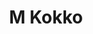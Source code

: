 ---
layout: place
title: M Kokko
permalink: /north-carolina/durham/m-kokko.html
stateAbbr: NC
stateName: North Carolina
cityName: Durham
seo:
  type: restaurant
  links: https://www.m-restaurants.com/m-kokko
place_id: ChIJbSVVF3LkrIkRbrlb1t94cMI
photos:
  - name: >-
      places/ChIJbSVVF3LkrIkRbrlb1t94cMI/photos/AeeoHcKcZLQAIoKMeL4VotDqOY18w0PcwSrbF6kmw3v5hSXdz3vPEGtd2lMHRKiZwX98PoLhcE_JEGr9-VK4r8KzZtwbsFgM8jGwyoNp4zu90TxDAJFsVRUmmxRwKcRRVbwWGw6CWUdPMinom1xXWUm3rBeMd5TNDUI6PoBH8OgbcjYi4XeNyfTQmQBOF1szSo0kOhs-e8WDr1GWcmPTRUOC_f08DVJApNT6Ib14fsXvbrgHNB1J5RXuDcxnaF7uTLmuJhAopaqIMGGVa3JmykhiaAmCEnh0Xgmi1SP5FpMZ_tsn8g
    widthPx: 1000
    heightPx: 1000
    authorAttributions:
      - displayName: M Kokko
        uri: https://maps.google.com/maps/contrib/114700988833479155786
        photoUri: >-
          https://lh3.googleusercontent.com/a-/ALV-UjWC3mv92ZhWTanNjRPIONVRv5nbzdR_-tuJUD1gaDWz_sygZ9E=s100-p-k-no-mo
    flagContentUri: >-
      https://www.google.com/local/imagery/report/?cb_client=maps_api_places.places_api&image_key=!1e10!2sAF1QipNGiYJhrq3TVQQriMZ_j0IHaBxwqVSqMeTqngsG&hl=en-US
    googleMapsUri: >-
      https://www.google.com/maps/place//data=!3m4!1e2!3m2!1sAF1QipNGiYJhrq3TVQQriMZ_j0IHaBxwqVSqMeTqngsG!2e10!4m2!3m1!1s0x89ace4721755256d:0xc27078dfd65bb96e
  - name: >-
      places/ChIJbSVVF3LkrIkRbrlb1t94cMI/photos/AeeoHcKnGyT36FBmCUa7M6dZEw3RBWj6jkyQSza0iDNOiDewotTp-ia1M39--38ISo2MUkjZLIDlyxn2dqOww-1iaz5ESacHKlZ8-st6ppcseF-rnsBVUDMVW9F0lNi_HLky3wIam3MC69odKge1mJh9y5kuNCaZ6F2joNddJMiiAeYMnK8ts-LbJMUdXay3R5ikh9-0H4eD1kN-v77OIVGGwqsobsbxJkJ0peS_CLTOz7vhx5jJzpe57Mtx-_j-wEE4uUlfwaAHKJ2GHqFogTcufP3F3C3kE1JPnpLT9yWAcaGurQzi6GqqEdm62J9ZlWfrTz3Wsre3SiB0hXJ1YhpxFcIvt4yHX2i3PpsG2Xu072b2FevZBXj1Ml73YvPwWupz8p8YnzcC7udbOm2AatWGTD02FuIuHj0uM4Qu2Os
    widthPx: 4032
    heightPx: 3024
    authorAttributions:
      - displayName: John Ahlers
        uri: https://maps.google.com/maps/contrib/100968015749403380592
        photoUri: >-
          https://lh3.googleusercontent.com/a-/ALV-UjVuXjIU9Bz70r_Ms9RfiXmTOpXOrAAA9SWMoaPJMH2OWKRx-tm9=s100-p-k-no-mo
    flagContentUri: >-
      https://www.google.com/local/imagery/report/?cb_client=maps_api_places.places_api&image_key=!1e10!2sCIHM0ogKEICAgID4vq9t&hl=en-US
    googleMapsUri: >-
      https://www.google.com/maps/place//data=!3m4!1e2!3m2!1sCIHM0ogKEICAgID4vq9t!2e10!4m2!3m1!1s0x89ace4721755256d:0xc27078dfd65bb96e
  - name: >-
      places/ChIJbSVVF3LkrIkRbrlb1t94cMI/photos/AeeoHcIBzlLkoXp-NFTc3d8M5jqIB69eaq1rsKVOi00Ry_LQVCu4FLLHQ8eYYBmugRJCUyapV2eeQw23PPUhyyZyoqUsBnmla9XThu9gOwfxLUCepqxVrT_Gu4Hagcx8-NMhEppypLCL-PSfCu3R9QSM7HVkjsnkwtTPV4-2JCAdLCsqoVny6xgQJBd6IZm1LNCmQuaxUYtFvuTxn-iuqo0W8nOhN7hJR-MmZpBjrO-JxKNQmpNY_2RGB01L0SLPoRxI78oSZwZM9njkWEXMfr_E0bekTjaCCcWyPkjd3Zs1sheyBWsKZfWBSYhEMoJQDGgfCk_92qBhsAZcvYQGYxNfQBqbE8bZNc1l9uC906zBsBwn024m4V6tmHr_jsbJPlXB1gbHVvyRdxOj6Cp-PXhyFdqn4PP_8sxKmoWohebISlQQnefg
    widthPx: 3357
    heightPx: 2331
    authorAttributions:
      - displayName: FeastWithLeaf
        uri: https://maps.google.com/maps/contrib/117340743383363976988
        photoUri: >-
          https://lh3.googleusercontent.com/a-/ALV-UjVoZk8L9cPXjoH9-Ep3GXv66xtF__vXS-NKgwkPvG785gLSRnY=s100-p-k-no-mo
    flagContentUri: >-
      https://www.google.com/local/imagery/report/?cb_client=maps_api_places.places_api&image_key=!1e10!2sCIHM0ogKEICAgICfqp-rngE&hl=en-US
    googleMapsUri: >-
      https://www.google.com/maps/place//data=!3m4!1e2!3m2!1sCIHM0ogKEICAgICfqp-rngE!2e10!4m2!3m1!1s0x89ace4721755256d:0xc27078dfd65bb96e
  - name: >-
      places/ChIJbSVVF3LkrIkRbrlb1t94cMI/photos/AeeoHcL7IqJSjT_iWnEDRoOXAzZdC7AqOQ8Lch1CisTh5npJ90844V1tGz7TvV-xIzgsO7PnJ-Z-0-RGMRLLSCZMZPpHPSA9Qh79yNI8qFZauM5DKZ_UBevAfx6S7K7KAJq4GfHNZJHsRuT6J65wMAaXFlqgyKI-CMDyyC_Pn7ooyJNqE6UcAKewZUYqo67khpdAnM7osIppuMtHPfi-gNjhzaS-stfU6sHZON_wYWsMIqUVs1wJMtp6H2lURoCYFe76t--7y0UI9rsq5lYWCrETQYaBoX6k6h8NCzhf53nOhTbAh_sgZHOzM80tqunv5GPEDhKGUsH24cCz_D-7aZGJZLDXKROgC7lKvsVtwFTqnZtjcPPD91rLLBXxbDUYRogHlpOGpTGGKk4zpIJ67TgcyJmi1aLJgwVan-a2RYQmd2BJOg
    widthPx: 1167
    heightPx: 1441
    authorAttributions:
      - displayName: Tushar Gupta
        uri: https://maps.google.com/maps/contrib/118443099523749958364
        photoUri: >-
          https://lh3.googleusercontent.com/a/ACg8ocIzOE3jDYBqUZ1c_5t4iS40KJskM6dZISq9B0FFT0J2i0xjNQ=s100-p-k-no-mo
    flagContentUri: >-
      https://www.google.com/local/imagery/report/?cb_client=maps_api_places.places_api&image_key=!1e10!2sCIHM0ogKEICAgIDfwavfbA&hl=en-US
    googleMapsUri: >-
      https://www.google.com/maps/place//data=!3m4!1e2!3m2!1sCIHM0ogKEICAgIDfwavfbA!2e10!4m2!3m1!1s0x89ace4721755256d:0xc27078dfd65bb96e
  - name: >-
      places/ChIJbSVVF3LkrIkRbrlb1t94cMI/photos/AeeoHcJaDIYLKoQX5a-we1c7QZzJO1Btlal3dYVp1XZhIgagjrXOvcv_yETf5kB5_W8rDxNp4AauaMwx5ZfbtNOzMkX9ZxtYqJWHIAKQzYiJoa1NA4c-xckim7S0ssGstWs30heBIdExTWptW972o-QP_Dc3zfy5k3mLe5QkJdaW5ABFxkgV-QSF2ri50QoRFQkZuYe4sNHp9RtsP8V7WghXRi1JgqXAp_G45S9Nj_uBfw8eNsxObkSIKJoC2qoNXd5nohb3rSTHFd5NAhJPdLcrMUFdBUS_4inIndz6Kj5i76OKn4lLr2stawc2-nJobn2EhV0XmMlAKj_tADYuXWZ7xNInascrH_hA7AbUB82d68gpXTDgbdPYx5ptcT9KCQYqx5sGqA6SzSYzknaQSOUOxmXrgDJPvuusLFayA3NLlXuFcis
    widthPx: 3024
    heightPx: 4032
    authorAttributions:
      - displayName: Cee Dee
        uri: https://maps.google.com/maps/contrib/102509216961208358494
        photoUri: >-
          https://lh3.googleusercontent.com/a-/ALV-UjV7agwGM3lboFOIZv9NzPyn94gtY1VHG6DRxNv7L8uyTs8fL1JO=s100-p-k-no-mo
    flagContentUri: >-
      https://www.google.com/local/imagery/report/?cb_client=maps_api_places.places_api&image_key=!1e10!2sCIHM0ogKEICAgMDQkISa_wE&hl=en-US
    googleMapsUri: >-
      https://www.google.com/maps/place//data=!3m4!1e2!3m2!1sCIHM0ogKEICAgMDQkISa_wE!2e10!4m2!3m1!1s0x89ace4721755256d:0xc27078dfd65bb96e
  - name: >-
      places/ChIJbSVVF3LkrIkRbrlb1t94cMI/photos/AeeoHcIBTsbIFFO2e5ZrWL7IVDpJHW677zgHaIpSJR8OZ7zA0kTZkHjujSD2EJh0wQOo3JislYo_BVmAP833lXzxmsYc3LMbepvy81zpANx-H7aKre_nTrD1I9M2kIcMJfn8ZjSZVUwPr-4n90fZS-0miWLBmGjrWXVW_HMgNvWC7jwgHMrqEJpjVC_Z95Nj8Y15YOpgrXamI7_PJO2Lf_-C_2OxbJ56PXzodclohG4Dpl2Yyx16Uzg2fsy-JjTfxa9FI35w56BCNrkp28d70iBIJHa0eJfRFMVzzmT_w94h4S4ZNECY-qmTNzVMQ4lb9LmndmXl7f5Qa80aJ_6SWwxcqjtEw_xbDZAp7d9SyijJKbsufI3VTzVUBMxvRvMRJO9UKclfJlyOe0KCxuIRz0CyAmcjyyJ7mVRFTJVMBZzs_RsAFlMz
    widthPx: 4032
    heightPx: 3024
    authorAttributions:
      - displayName: Christine Wei
        uri: https://maps.google.com/maps/contrib/111287642688079407873
        photoUri: >-
          https://lh3.googleusercontent.com/a-/ALV-UjUlqyUXkp1PFcz1k2Lzls03ISaPqc0w9euUdtc8P_0zSXh07aXM=s100-p-k-no-mo
    flagContentUri: >-
      https://www.google.com/local/imagery/report/?cb_client=maps_api_places.places_api&image_key=!1e10!2sCIHM0ogKEICAgIDr6L3R3wE&hl=en-US
    googleMapsUri: >-
      https://www.google.com/maps/place//data=!3m4!1e2!3m2!1sCIHM0ogKEICAgIDr6L3R3wE!2e10!4m2!3m1!1s0x89ace4721755256d:0xc27078dfd65bb96e
  - name: >-
      places/ChIJbSVVF3LkrIkRbrlb1t94cMI/photos/AeeoHcLmsvimjZNLV7IXn1OvtbeUHXBjNG_9rH1u_OSU5NZZJiCmOyHNOtY58h7mvpfSCbYCEAb62-DDWKNezwrUQdgk3r5AbWHnhXQF9vGSTnSVkcE28xtTNLccvbtgCGjal1qLRqqZ5BIklHQBHHfQu8CmzAFgPlYPhoq7dOGAoY15k8RPX_F8uSJmSw2YEDu08a6W0LzOZ6BBWQElUTJ7Or0qSPy75w3l6Jr5sUScLK17z_mTgKOdzbL1cDGX4yhzuHkn1_co8guQA8RDm91Y6CO-PbbVE8pZGUM0WntCX8-jyz9pWPf1oCQlbU06AkWUORjoY---Tct2eL-gDFv01lIjbHHIjpz2dZts7q_LrhQWP9H4Ad225IaAvCszlPdOVxzxoae35LBd3J9JwA-Q5NsbtjjiBeHHDmXDsmwIOTv6Cm5-
    widthPx: 3024
    heightPx: 4032
    authorAttributions:
      - displayName: Jay Stalls
        uri: https://maps.google.com/maps/contrib/107980127815657534823
        photoUri: >-
          https://lh3.googleusercontent.com/a-/ALV-UjXtZTv30M0Y3zOe2oTA-s_MfEN8-n7JqS4nwGLR_7UDX5sSeq5k=s100-p-k-no-mo
    flagContentUri: >-
      https://www.google.com/local/imagery/report/?cb_client=maps_api_places.places_api&image_key=!1e10!2sCIHM0ogKEICAgICXpsOz0gE&hl=en-US
    googleMapsUri: >-
      https://www.google.com/maps/place//data=!3m4!1e2!3m2!1sCIHM0ogKEICAgICXpsOz0gE!2e10!4m2!3m1!1s0x89ace4721755256d:0xc27078dfd65bb96e
  - name: >-
      places/ChIJbSVVF3LkrIkRbrlb1t94cMI/photos/AeeoHcLTRJFq4aSZXbP0UfQq0L5L9gh3n_imgfyJze3phPZiwOvpKR_uVSz4O7MXKkrkAGXwlo_X3dC_C8cPBVor__juo1E29coyZxVgsb1EEP7X8xr4HvGhJkKfRGhV1cti-6RtTIfNWUUbtXVoVfIDd2LftwKRD_mZS5VIIfBlgZp1hgb-j_8R8ECgzaXkK-lSRQm80IQ22J_kSy1U3tVqAZZ1uucz28uyA1T74pLyuX5S4Xi-h9m4sUWmGXyUqLoVLuth8MQ1MOUdaG6ynXuDRWMiJO_oN5Ba0s8PCoKusFbdH3zPB8rLX7wbmhZccdRSogB1hCsWgDRwZ-Le_JKCJ1c9J6s8RzChQTrbOF95BlxVUKjxBveOrm8f-b-o0SjyVKKtbmJVjp1nlmPX6PuWlMsBVhD1M-zCGOr48Jbuc2213xCS
    widthPx: 4032
    heightPx: 3024
    authorAttributions:
      - displayName: Kokila R
        uri: https://maps.google.com/maps/contrib/117895853369065679129
        photoUri: >-
          https://lh3.googleusercontent.com/a-/ALV-UjV_SHOXDOxJkgM_J_jfKl79swX7Y-UPZB6Vrk00lFDzcQo-2eOm=s100-p-k-no-mo
    flagContentUri: >-
      https://www.google.com/local/imagery/report/?cb_client=maps_api_places.places_api&image_key=!1e10!2sCIHM0ogKEICAgICzjpDguQE&hl=en-US
    googleMapsUri: >-
      https://www.google.com/maps/place//data=!3m4!1e2!3m2!1sCIHM0ogKEICAgICzjpDguQE!2e10!4m2!3m1!1s0x89ace4721755256d:0xc27078dfd65bb96e
  - name: >-
      places/ChIJbSVVF3LkrIkRbrlb1t94cMI/photos/AeeoHcI7HvML7H6v3MJ6kQe-3vN5UH6OqiUddqwzjhjZWM7oqtIDivtDhyQmdKBWzKa2MqNNXrHBC1XeVxdsDNJCgneAorDfL97dZuXdcT5ExOzrIQZmtgbJ3h5XeRKqKDK7ED7ptgz3fA-Mh_yl73xmBKt0upJh-iA3uJ4cGtu35VfVeCLDKN2XCdXlVpASAFPstk7e4VKaLlINut9bLXtn2foQxROK1YqAP0kBrpSTtar-2-UICWrOlniKXztj39ohiyhmH5Ur4fz5JMnpfBFz51ype5W44O4NDwtCKSu4JcR5bhRLToGvk7c3k8_gnwChfRiP8K5Q3u3ouCd_vjjzH53PJcoTQBtO7f-zUc5TQFGYA4mjeQvSz-fMB7YTmeW6E8q_wWQ--c8_fcse0pbSY_LyRxe1sYVhv7yn1chA05XfU7Tj
    widthPx: 3000
    heightPx: 4000
    authorAttributions:
      - displayName: Chris Gordon
        uri: https://maps.google.com/maps/contrib/106037038926695011816
        photoUri: >-
          https://lh3.googleusercontent.com/a-/ALV-UjVL0NbUTDUgcrn9Lx0INIIpCPkG_f4qlLTx8WXXh7KCvg6VLqHv=s100-p-k-no-mo
    flagContentUri: >-
      https://www.google.com/local/imagery/report/?cb_client=maps_api_places.places_api&image_key=!1e10!2sCIHM0ogKEICAgICjl8TF2wE&hl=en-US
    googleMapsUri: >-
      https://www.google.com/maps/place//data=!3m4!1e2!3m2!1sCIHM0ogKEICAgICjl8TF2wE!2e10!4m2!3m1!1s0x89ace4721755256d:0xc27078dfd65bb96e
  - name: >-
      places/ChIJbSVVF3LkrIkRbrlb1t94cMI/photos/AeeoHcLXIw2VKonlCj9s1K7k9nMIie3ZqI_e2xNpUIxk28vUDKTC98DPOQQiWXQjFSeeXzSkG5D-Y8sjoIB_k8o1Fonx4vU7BDAz76TnEg_Ck_8AccsI_HhqZHpCf50HeKbwL7qxpizJw9IIacxf8j6M01Wq7j2uEqP_uKOkAo-1PfHMRf23DkrUgLZgbZiRhRNMojheyaugWDiSdXDFuwg3XP1NEm9t0YGGxToZj6UfMF6Geuu3xkjRorreBwd2VxWWu6-G92WuvGqvKqACsc7jWgeoROEJodGpj1HhZoNeePHiE6oQyM3evFZO4-Dm24p4_UqSBTgU-5JiwCHv0uIdOiGA_kBzdMhxjE2VGyo_D4CUDPTBm1IyPQ7y-Ao52E43H8oWAa0RM0hBxcVS1Ra1jSU9oeq6akf2kpCw5w
    widthPx: 3024
    heightPx: 4032
    authorAttributions:
      - displayName: Bryce Jamison
        uri: https://maps.google.com/maps/contrib/109513685106210786324
        photoUri: >-
          https://lh3.googleusercontent.com/a-/ALV-UjVBvwj4jxH47P7pjrzJLGRHWTeg0A48DIEEiGe2pb6HUo7q83Bj=s100-p-k-no-mo
    flagContentUri: >-
      https://www.google.com/local/imagery/report/?cb_client=maps_api_places.places_api&image_key=!1e10!2sCIHM0ogKEICAgICesp_avwE&hl=en-US
    googleMapsUri: >-
      https://www.google.com/maps/place//data=!3m4!1e2!3m2!1sCIHM0ogKEICAgICesp_avwE!2e10!4m2!3m1!1s0x89ace4721755256d:0xc27078dfd65bb96e
address: 311 Holland St Suite B, Durham, NC 27701, USA
street: 311 Holland St Suite B
city: Durham
state: NC
zip: '27701'
country: USA
neighborhood: City Center
latitude: '35.997308'
longitude: '-78.901227'
accessibility_options:
  wheelchairAccessibleEntrance: true
business_status: OPERATIONAL
name: M Kokko
google_maps_links:
  directionsUri: >-
    https://www.google.com/maps/dir//''/data=!4m7!4m6!1m1!4e2!1m2!1m1!1s0x89ace4721755256d:0xc27078dfd65bb96e!3e0
  placeUri: https://maps.google.com/?cid=14010831343518988654
  writeAReviewUri: >-
    https://www.google.com/maps/place//data=!4m3!3m2!1s0x89ace4721755256d:0xc27078dfd65bb96e!12e1
  reviewsUri: >-
    https://www.google.com/maps/place//data=!4m4!3m3!1s0x89ace4721755256d:0xc27078dfd65bb96e!9m1!1b1
  photosUri: >-
    https://www.google.com/maps/place//data=!4m3!3m2!1s0x89ace4721755256d:0xc27078dfd65bb96e!10e5
primary_type: Korean Restaurant
opening_hours:
  openNow: true
  periods:
    - open:
        day: 2
        hour: 11
        minute: 30
      close:
        day: 2
        hour: 14
        minute: 0
    - open:
        day: 2
        hour: 17
        minute: 0
      close:
        day: 2
        hour: 21
        minute: 30
    - open:
        day: 3
        hour: 11
        minute: 30
      close:
        day: 3
        hour: 14
        minute: 0
    - open:
        day: 3
        hour: 17
        minute: 0
      close:
        day: 3
        hour: 21
        minute: 30
    - open:
        day: 4
        hour: 11
        minute: 30
      close:
        day: 4
        hour: 14
        minute: 0
    - open:
        day: 4
        hour: 17
        minute: 0
      close:
        day: 4
        hour: 21
        minute: 30
    - open:
        day: 5
        hour: 11
        minute: 30
      close:
        day: 5
        hour: 14
        minute: 0
    - open:
        day: 5
        hour: 17
        minute: 0
      close:
        day: 5
        hour: 22
        minute: 0
    - open:
        day: 6
        hour: 17
        minute: 0
      close:
        day: 6
        hour: 22
        minute: 0
  weekdayDescriptions:
    - 'Monday: Closed'
    - 'Tuesday: 11:30 AM – 2:00 PM, 5:00 – 9:30 PM'
    - 'Wednesday: 11:30 AM – 2:00 PM, 5:00 – 9:30 PM'
    - 'Thursday: 11:30 AM – 2:00 PM, 5:00 – 9:30 PM'
    - 'Friday: 11:30 AM – 2:00 PM, 5:00 – 10:00 PM'
    - 'Saturday: 5:00 – 10:00 PM'
    - 'Sunday: Closed'
  nextCloseTime: '2025-05-04T02:00:00Z'
secondary_opening_hours:
  regular:
    weekdayDescriptions: null
    type: null
  current:
    weekdayDescriptions: null
    type: null
phone: (919) 908-9332
price_level: PRICE_LEVEL_MODERATE
price_range: $20 &ndash; $30
rating: '4.5'
rating_count: 849
website: https://www.m-restaurants.com/m-kokko
description: >-
  Discover M Kokko in Durham, NC$$$Nestled in the heart of Durham, NC, M Kokko
  stands out as a welcoming Korean restaurant offering a blend of authentic
  flavors and relaxed vibes. This spot delights visitors with its laid-back
  atmosphere, featuring hearty Korean dishes like flavorful ramen and spicy
  wings, complemented by a selection of beer, wine, and cocktails for a complete
  dining experience. The restaurant's accessibility, including
  wheelchair-friendly entrances, ensures everyone can enjoy its cozy setting and
  moderately priced menu, making it ideal for casual meals or quick visits. With
  convenient hours that cater to both lunch and dinner crowds, it's a go-to
  destination for those seeking Asian-inspired cuisine near the city center.
generative_summary: >-
  Discover M Kokko in Durham, NC$$$Nestled in the heart of Durham, NC, M Kokko
  stands out as a welcoming Korean restaurant offering a blend of authentic
  flavors and relaxed vibes. This spot delights visitors with its laid-back
  atmosphere, featuring hearty Korean dishes like flavorful ramen and spicy
  wings, complemented by a selection of beer, wine, and cocktails for a complete
  dining experience. The restaurant's accessibility, including
  wheelchair-friendly entrances, ensures everyone can enjoy its cozy setting and
  moderately priced menu, making it ideal for casual meals or quick visits. With
  convenient hours that cater to both lunch and dinner crowds, it's a go-to
  destination for those seeking Asian-inspired cuisine near the city center.
generative_disclosure: Summarized by AI using the Grok-3-Mini model.
reviews: null
review_summary: >-
  Insights from Recent Feedback$$$Visitors to this Korean eatery often rave
  about the tasty ramen and savory chicken sandwiches that hit the spot for a
  satisfying meal. Many appreciate the intimate, cozy ambiance that creates a
  perfect backdrop for casual get-togethers or solo dining adventures. Folks
  frequently mention the flavorful pork buns as a standout highlight, adding to
  the overall appeal of the menu. While opinions vary, the general consensus
  leans positive, praising the spot for its approachable vibe and solid food
  options that make it worth a return visit. If you're in the mood for reliable
  Korean dishes in a welcoming environment, this place delivers just that
  without overcomplicating things.
review_disclosure: Summarized by AI using the Grok-3-Mini model.
parking_options: null
payment_options: null
allow_dogs: null
curbside_pickup: null
delivery: null
dine_in: null
good_for_children: null
good_for_groups: null
good_for_sports: null
live_music: null
menu_for_children: null
outdoor_seating: null
reservable: null
restroom: null
serves_beer: null
serves_breakfast: null
serves_brunch: null
serves_cocktails: null
serves_coffee: null
serves_dinner: null
serves_dessert: null
serves_lunch: null
serves_vegetarian_food: null
serves_wine: null
takeout: null
update_category: enterprise
places_description: null

---